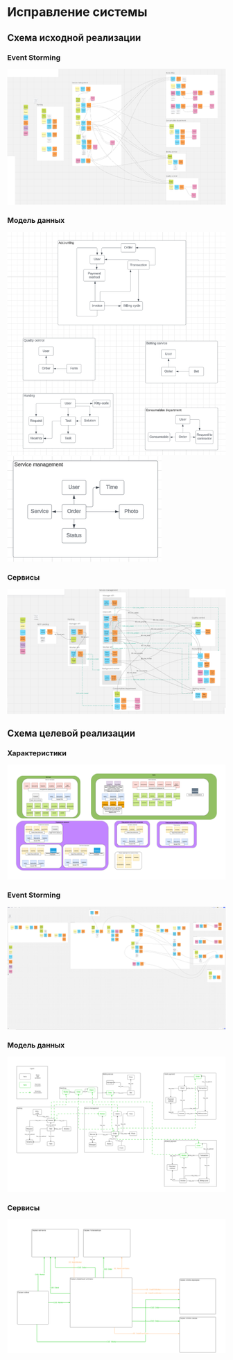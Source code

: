 Исправление системы
======

Схема исходной реализации
------
### Event Storming
![Event Storming](images/hw_0/ES.png)
### Модель данных
![Data Model](images/hw_0/DM_1.png)
![Data Model](images/hw_0/DM_2.png)
### Сервисы
![Services](images/hw_0/Services.png)

Схема целевой реализации
------

### Характеристики

![Характеристики](https://raw.githubusercontent.com/OkinawaNet/MCF/main/images/hw_3/BC_chars.png)


### Event Storming
![Event Storming](https://raw.githubusercontent.com/OkinawaNet/MCF/main/images/hw_2/ES.png)

### Модель данных
![Data Model](images/hw_3/DM.png)

### Сервисы
![Communications](images/hw_3/communications.png)